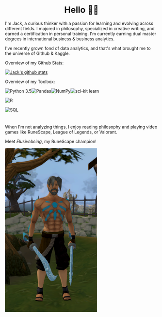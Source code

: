 <h1 align="center">Hello 👋🏻</h1>

I'm Jack, a curious thinker with a passion for learning and evolving across different fields. I majored in philosophy, specialized in creative writing, and earned a certification in personal training. I'm currently earning dual master degrees in international business & business analytics.

I've recently grown fond of data analytics, and that's what brought me to the universe of Github & Kaggle.

Overview of my Github Stats:

[![Jack's github stats](https://github-readme-stats.vercel.app/api?username=JackDaoud&count_private=true&theme=dark&show_icons=true&include_all_commits=true&hide_title=true)](https://github.com/anuraghazra/github-readme-stats)

Overview of my Toolbox:

![Python 3.5](https://img.shields.io/static/v1?style=for-the-badge&label=+&message=Python&logo=python&logoColor=white&color=green)![Pandas](https://img.shields.io/static/v1?style=for-the-badge&label=+&message=Pandas&logo=pandas&logoColor=white&color=yellow)![NumPy](https://img.shields.io/static/v1?style=for-the-badge&label=+&message=NumPy&logo=NumPy&logoColor=white&color=purple)![sci-kit learn](https://img.shields.io/static/v1?style=for-the-badge&label=+&message=scikit-learn&logo=scikit-learn&logoColor=white&color=orange)

![R](https://img.shields.io/static/v1?style=for-the-badge&label=+&message=RStudio&logo=R&logoColor=white&color=blue)

![SQL](https://img.shields.io/static/v1?style=for-the-badge&label=+&message=SQL&logo=mysql&logoColor=grey&color=9cf)
<h1 align="center"> </h1>

When I'm not analyzing things, I enjoy reading philosophy and playing video games like RuneScape, League of Legends, or Valorant.

Meet *Elusivebeing*, my RuneScape champion!

<img src="RuneScape_Character.png">



<!--
**JackDaoud/JackDaoud** is a ✨ _special_ ✨ repository because its `README.md` (this file) appears on your GitHub profile.

Here are some ideas to get you started:

- 🔭 I’m currently working on ...
- 🌱 I’m currently learning ...
- 👯 I’m looking to collaborate on ...
- 🤔 I’m looking for help with ...
- 💬 Ask me about ...
- 📫 How to reach me: ...
- 😄 Pronouns: ...
- ⚡ Fun fact: ...
-->
